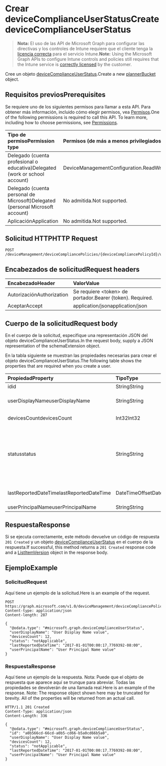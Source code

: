 # <a name="create-devicecomplianceuserstatus"></a><span data-ttu-id="2b526-101">Crear deviceComplianceUserStatus</span><span class="sxs-lookup"><span data-stu-id="2b526-101">Create deviceComplianceUserStatus</span></span>

> <span data-ttu-id="2b526-102">**Nota:** El uso de las API de Microsoft Graph para configurar las directivas y los controles de Intune requiere que el cliente tenga la [licencia correcta](https://go.microsoft.com/fwlink/?linkid=839381) para el servicio Intune.</span><span class="sxs-lookup"><span data-stu-id="2b526-102">**Note:** Using the Microsoft Graph APIs to configure Intune controls and policies still requires that the Intune service is [correctly licensed](https://go.microsoft.com/fwlink/?linkid=839381) by the customer.</span></span>

<span data-ttu-id="2b526-103">Cree un objeto [deviceComplianceUserStatus](../resources/intune_deviceconfig_devicecomplianceuserstatus.md).</span><span class="sxs-lookup"><span data-stu-id="2b526-103">Create a new [plannerBucket](../resources/intune_deviceconfig_devicecomplianceuserstatus.md) object.</span></span>
## <a name="prerequisites"></a><span data-ttu-id="2b526-104">Requisitos previos</span><span class="sxs-lookup"><span data-stu-id="2b526-104">Prerequisites</span></span>
<span data-ttu-id="2b526-p101">Se requiere uno de los siguientes permisos para llamar a esta API. Para obtener más información, incluido cómo elegir permisos, vea [Permisos](../../../concepts/permissions_reference.md).</span><span class="sxs-lookup"><span data-stu-id="2b526-p101">One of the following permissions is required to call this API. To learn more, including how to choose permissions, see [Permissions](../../../concepts/permissions_reference.md).</span></span>

|<span data-ttu-id="2b526-107">Tipo de permiso</span><span class="sxs-lookup"><span data-stu-id="2b526-107">Permission type</span></span>|<span data-ttu-id="2b526-108">Permisos (de más a menos privilegiados)</span><span class="sxs-lookup"><span data-stu-id="2b526-108">Permissions (from least to most privileged)</span></span>|
|:---|:---|
|<span data-ttu-id="2b526-109">Delegado (cuenta profesional o educativa)</span><span class="sxs-lookup"><span data-stu-id="2b526-109">Delegated (work or school account)</span></span>|<span data-ttu-id="2b526-110">DeviceManagementConfiguration.ReadWrite.All</span><span class="sxs-lookup"><span data-stu-id="2b526-110">DeviceManagementConfiguration.ReadWrite.All</span></span>|
|<span data-ttu-id="2b526-111">Delegado (cuenta personal de Microsoft)</span><span class="sxs-lookup"><span data-stu-id="2b526-111">Delegated (personal Microsoft account)</span></span>|<span data-ttu-id="2b526-112">No admitida.</span><span class="sxs-lookup"><span data-stu-id="2b526-112">Not supported.</span></span>|
|<span data-ttu-id="2b526-113">Aplicación</span><span class="sxs-lookup"><span data-stu-id="2b526-113">Application</span></span>|<span data-ttu-id="2b526-114">No admitida.</span><span class="sxs-lookup"><span data-stu-id="2b526-114">Not supported.</span></span>|

## <a name="http-request"></a><span data-ttu-id="2b526-115">Solicitud HTTP</span><span class="sxs-lookup"><span data-stu-id="2b526-115">HTTP Request</span></span>
<!-- {
  "blockType": "ignored"
}
-->
``` http
POST /deviceManagement/deviceCompliancePolicies/{deviceCompliancePolicyId}/userStatuses
```

## <a name="request-headers"></a><span data-ttu-id="2b526-116">Encabezados de solicitud</span><span class="sxs-lookup"><span data-stu-id="2b526-116">Request headers</span></span>
|<span data-ttu-id="2b526-117">Encabezado</span><span class="sxs-lookup"><span data-stu-id="2b526-117">Header</span></span>|<span data-ttu-id="2b526-118">Valor</span><span class="sxs-lookup"><span data-stu-id="2b526-118">Value</span></span>|
|:---|:---|
|<span data-ttu-id="2b526-119">Autorización</span><span class="sxs-lookup"><span data-stu-id="2b526-119">Authorization</span></span>|<span data-ttu-id="2b526-120">Se requiere &lt;token&gt; de portador.</span><span class="sxs-lookup"><span data-stu-id="2b526-120">Bearer {token}. Required.</span></span>|
|<span data-ttu-id="2b526-121">Aceptar</span><span class="sxs-lookup"><span data-stu-id="2b526-121">Accept</span></span>|<span data-ttu-id="2b526-122">application/json</span><span class="sxs-lookup"><span data-stu-id="2b526-122">application/json</span></span>|

## <a name="request-body"></a><span data-ttu-id="2b526-123">Cuerpo de la solicitud</span><span class="sxs-lookup"><span data-stu-id="2b526-123">Request body</span></span>
<span data-ttu-id="2b526-124">En el cuerpo de la solicitud, especifique una representación JSON del objeto deviceComplianceUserStatus.</span><span class="sxs-lookup"><span data-stu-id="2b526-124">In the request body, supply a JSON representation of the schemaExtension object.</span></span>

<span data-ttu-id="2b526-125">En la tabla siguiente se muestran las propiedades necesarias para crear el objeto deviceComplianceUserStatus.</span><span class="sxs-lookup"><span data-stu-id="2b526-125">The following table shows the properties that are required when you create a user.</span></span>

|<span data-ttu-id="2b526-126">Propiedad</span><span class="sxs-lookup"><span data-stu-id="2b526-126">Property</span></span>|<span data-ttu-id="2b526-127">Tipo</span><span class="sxs-lookup"><span data-stu-id="2b526-127">Type</span></span>|<span data-ttu-id="2b526-128">Descripción</span><span class="sxs-lookup"><span data-stu-id="2b526-128">Description</span></span>|
|:---|:---|:---|
|<span data-ttu-id="2b526-129">id</span><span class="sxs-lookup"><span data-stu-id="2b526-129">id</span></span>|<span data-ttu-id="2b526-130">String</span><span class="sxs-lookup"><span data-stu-id="2b526-130">String</span></span>|<span data-ttu-id="2b526-131">Clave de la entidad.</span><span class="sxs-lookup"><span data-stu-id="2b526-131">Key of the setting.</span></span>|
|<span data-ttu-id="2b526-132">userDisplayName</span><span class="sxs-lookup"><span data-stu-id="2b526-132">userDisplayName</span></span>|<span data-ttu-id="2b526-133">String</span><span class="sxs-lookup"><span data-stu-id="2b526-133">String</span></span>|<span data-ttu-id="2b526-134">Nombre de usuario de DevicePolicyStatus.</span><span class="sxs-lookup"><span data-stu-id="2b526-134">User name of the DevicePolicyStatus.</span></span>|
|<span data-ttu-id="2b526-135">devicesCount</span><span class="sxs-lookup"><span data-stu-id="2b526-135">devicesCount</span></span>|<span data-ttu-id="2b526-136">Int32</span><span class="sxs-lookup"><span data-stu-id="2b526-136">Int32</span></span>|<span data-ttu-id="2b526-137">Número de dispositivos para dicho usuario.</span><span class="sxs-lookup"><span data-stu-id="2b526-137">Devices count for that user.</span></span>|
|<span data-ttu-id="2b526-138">status</span><span class="sxs-lookup"><span data-stu-id="2b526-138">status</span></span>|<span data-ttu-id="2b526-139">String</span><span class="sxs-lookup"><span data-stu-id="2b526-139">String</span></span>|<span data-ttu-id="2b526-140">Estado de cumplimiento del informe de directiva.</span><span class="sxs-lookup"><span data-stu-id="2b526-140">Compliance status of the policy report.</span></span> <span data-ttu-id="2b526-141">Los valores posibles son: `unknown`, `notApplicable`, `compliant`, `remediated`, `nonCompliant`, `error` y `conflict`.</span><span class="sxs-lookup"><span data-stu-id="2b526-141">Possible values are: `unknown`, `notApplicable`, `compliant`, `remediated`, `nonCompliant`, `error`, `conflict`.</span></span>|
|<span data-ttu-id="2b526-142">lastReportedDateTime</span><span class="sxs-lookup"><span data-stu-id="2b526-142">lastReportedDateTime</span></span>|<span data-ttu-id="2b526-143">DateTimeOffset</span><span class="sxs-lookup"><span data-stu-id="2b526-143">DateTimeOffset</span></span>|<span data-ttu-id="2b526-144">Fecha y hora de la última modificación del informe de directiva.</span><span class="sxs-lookup"><span data-stu-id="2b526-144">Last modified date time of the policy report.</span></span>|
|<span data-ttu-id="2b526-145">userPrincipalName</span><span class="sxs-lookup"><span data-stu-id="2b526-145">userPrincipalName</span></span>|<span data-ttu-id="2b526-146">String</span><span class="sxs-lookup"><span data-stu-id="2b526-146">String</span></span>|<span data-ttu-id="2b526-147">UserPrincipalName.</span><span class="sxs-lookup"><span data-stu-id="2b526-147">userPrincipalName</span></span>|



## <a name="response"></a><span data-ttu-id="2b526-148">Respuesta</span><span class="sxs-lookup"><span data-stu-id="2b526-148">Response</span></span>
<span data-ttu-id="2b526-149">Si se ejecuta correctamente, este método devuelve un código de respuesta `201 Created` y un objeto [deviceComplianceUserStatus](../resources/intune_deviceconfig_devicecomplianceuserstatus.md) en el cuerpo de la respuesta.</span><span class="sxs-lookup"><span data-stu-id="2b526-149">If successful, this method returns a `201 Created` response code and a [ListItemVersion](../resources/intune_deviceconfig_devicecomplianceuserstatus.md) object in the response body.</span></span>

## <a name="example"></a><span data-ttu-id="2b526-150">Ejemplo</span><span class="sxs-lookup"><span data-stu-id="2b526-150">Example</span></span>
### <a name="request"></a><span data-ttu-id="2b526-151">Solicitud</span><span class="sxs-lookup"><span data-stu-id="2b526-151">Request</span></span>
<span data-ttu-id="2b526-152">Aquí tiene un ejemplo de la solicitud.</span><span class="sxs-lookup"><span data-stu-id="2b526-152">Here is an example of the request.</span></span>
``` http
POST https://graph.microsoft.com/v1.0/deviceManagement/deviceCompliancePolicies/{deviceCompliancePolicyId}/userStatuses
Content-type: application/json
Content-length: 287

{
  "@odata.type": "#microsoft.graph.deviceComplianceUserStatus",
  "userDisplayName": "User Display Name value",
  "devicesCount": 12,
  "status": "notApplicable",
  "lastReportedDateTime": "2017-01-01T00:00:17.7769392-08:00",
  "userPrincipalName": "User Principal Name value"
}
```

### <a name="response"></a><span data-ttu-id="2b526-153">Respuesta</span><span class="sxs-lookup"><span data-stu-id="2b526-153">Response</span></span>
<span data-ttu-id="2b526-p103">Aquí tiene un ejemplo de la respuesta. Nota: Puede que el objeto de respuesta que aparece aquí se trunque para abreviar. Todas las propiedades se devolverán de una llamada real.</span><span class="sxs-lookup"><span data-stu-id="2b526-p103">Here is an example of the response. Note: The response object shown here may be truncated for brevity. All of the properties will be returned from an actual call.</span></span>
``` http
HTTP/1.1 201 Created
Content-Type: application/json
Content-Length: 336

{
  "@odata.type": "#microsoft.graph.deviceComplianceUserStatus",
  "id": "a0b566cd-66cd-a0b5-cd66-b5a0cd66b5a0",
  "userDisplayName": "User Display Name value",
  "devicesCount": 12,
  "status": "notApplicable",
  "lastReportedDateTime": "2017-01-01T00:00:17.7769392-08:00",
  "userPrincipalName": "User Principal Name value"
}
```



